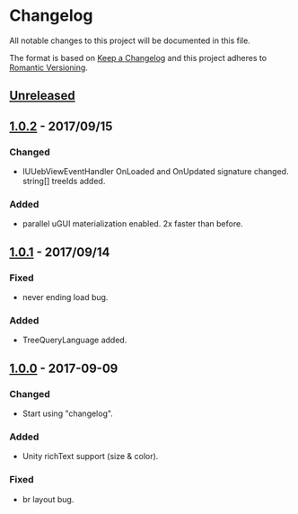 # Changelog
All notable changes to this project will be documented in this file.

The format is based on [Keep a Changelog](http://keepachangelog.com/en/1.0.0/)
and this project adheres to [Romantic Versioning](http://blog.legacyteam.info/2015/12/romver-romantic-versioning/).

## [Unreleased]

## [1.0.2] - 2017/09/15
### Changed
- IUUebViewEventHandler OnLoaded and OnUpdated signature changed. string[] treeIds added.

### Added
- parallel uGUI materialization enabled. 2x faster than before.

## [1.0.1] - 2017/09/14

### Fixed
- never ending load bug.

### Added
- TreeQueryLanguage added.

## [1.0.0] - 2017-09-09

### Changed
- Start using "changelog".

### Added
- Unity richText support (size & color).

### Fixed
- br layout bug.


[Unreleased]: https://github.com/sassembla/UUebView-freeversion/compare/1.0.2...HEAD
[1.0.2]: https://github.com/sassembla/UUebView-freeversion/compare/1.0.2...1.0.1
[1.0.1]: https://github.com/sassembla/UUebView-freeversion/compare/1.0.1...1.0.0
[1.0.0]: https://github.com/sassembla/UUebView-freeversion/compare/1.0.0...1.0.0
